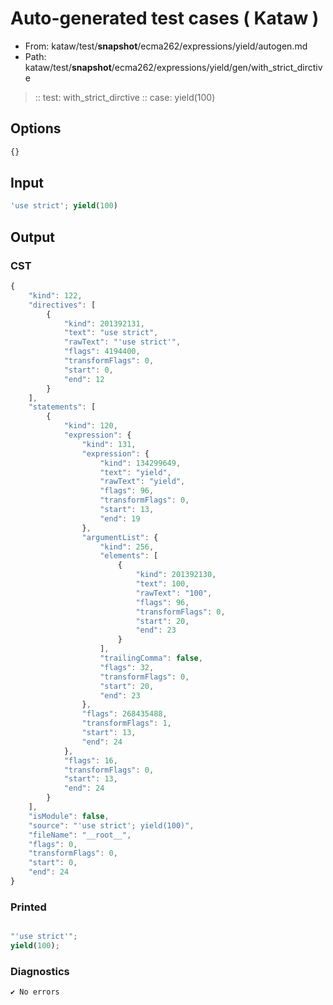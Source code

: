 # Auto-generated test cases ( Kataw )
- From: kataw/test/__snapshot__/ecma262/expressions/yield/autogen.md
- Path: kataw/test/__snapshot__/ecma262/expressions/yield/gen/with_strict_dirctive
> :: test: with_strict_dirctive
> :: case: yield(100)
## Options

`````js
{}
`````
## Input

`````js
'use strict'; yield(100)
`````
## Output

### CST

```javascript
{
    "kind": 122,
    "directives": [
        {
            "kind": 201392131,
            "text": "use strict",
            "rawText": "'use strict'",
            "flags": 4194400,
            "transformFlags": 0,
            "start": 0,
            "end": 12
        }
    ],
    "statements": [
        {
            "kind": 120,
            "expression": {
                "kind": 131,
                "expression": {
                    "kind": 134299649,
                    "text": "yield",
                    "rawText": "yield",
                    "flags": 96,
                    "transformFlags": 0,
                    "start": 13,
                    "end": 19
                },
                "argumentList": {
                    "kind": 256,
                    "elements": [
                        {
                            "kind": 201392130,
                            "text": 100,
                            "rawText": "100",
                            "flags": 96,
                            "transformFlags": 0,
                            "start": 20,
                            "end": 23
                        }
                    ],
                    "trailingComma": false,
                    "flags": 32,
                    "transformFlags": 0,
                    "start": 20,
                    "end": 23
                },
                "flags": 268435488,
                "transformFlags": 1,
                "start": 13,
                "end": 24
            },
            "flags": 16,
            "transformFlags": 0,
            "start": 13,
            "end": 24
        }
    ],
    "isModule": false,
    "source": "'use strict'; yield(100)",
    "fileName": "__root__",
    "flags": 0,
    "transformFlags": 0,
    "start": 0,
    "end": 24
}
```

### Printed

```javascript

"'use strict'";
yield(100);
```

### Diagnostics

```javascript
✔ No errors
```

